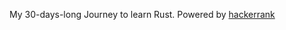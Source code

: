 My 30-days-long Journey to learn Rust. Powered by [hackerrank](https://www.hackerrank.com/domains/tutorials/30-days-of-code)

